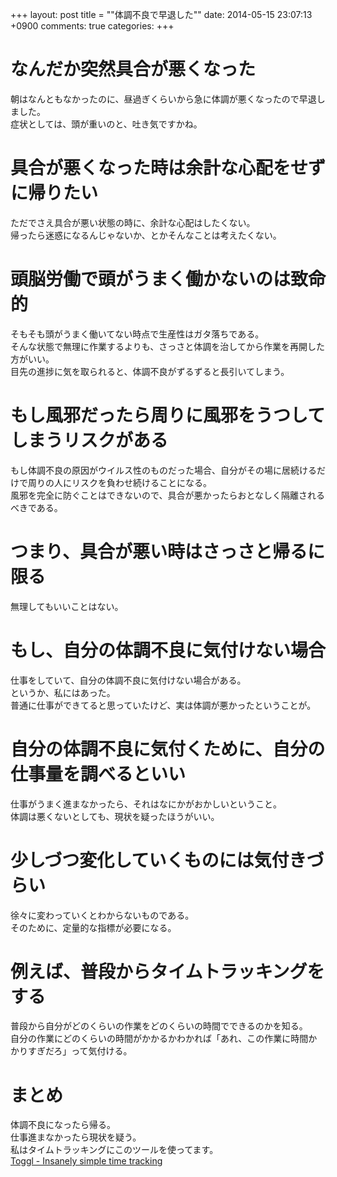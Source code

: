 +++
layout: post
title = ""体調不良で早退した""
date: 2014-05-15 23:07:13 +0900
comments: true
categories: 
+++

# なんだか突然具合が悪くなった
朝はなんともなかったのに、昼過ぎくらいから急に体調が悪くなったので早退しました。  
症状としては、頭が重いのと、吐き気ですかね。

# 具合が悪くなった時は余計な心配をせずに帰りたい
ただでさえ具合が悪い状態の時に、余計な心配はしたくない。  
帰ったら迷惑になるんじゃないか、とかそんなことは考えたくない。

# 頭脳労働で頭がうまく働かないのは致命的
そもそも頭がうまく働いてない時点で生産性はガタ落ちである。  
そんな状態で無理に作業するよりも、さっさと体調を治してから作業を再開した方がいい。  
目先の進捗に気を取られると、体調不良がずるずると長引いてしまう。

# もし風邪だったら周りに風邪をうつしてしまうリスクがある
もし体調不良の原因がウイルス性のものだった場合、自分がその場に居続けるだけで周りの人にリスクを負わせ続けることになる。  
風邪を完全に防ぐことはできないので、具合が悪かったらおとなしく隔離されるべきである。

# つまり、具合が悪い時はさっさと帰るに限る
無理してもいいことはない。

# もし、自分の体調不良に気付けない場合
仕事をしていて、自分の体調不良に気付けない場合がある。  
というか、私にはあった。  
普通に仕事ができてると思っていたけど、実は体調が悪かったということが。

# 自分の体調不良に気付くために、自分の仕事量を調べるといい
仕事がうまく進まなかったら、それはなにかがおかしいということ。  
体調は悪くないとしても、現状を疑ったほうがいい。

# 少しづつ変化していくものには気付きづらい
徐々に変わっていくとわからないものである。  
そのために、定量的な指標が必要になる。

# 例えば、普段からタイムトラッキングをする
普段から自分がどのくらいの作業をどのくらいの時間でできるのかを知る。  
自分の作業にどのくらいの時間がかかるかわかれば「あれ、この作業に時間かかりすぎだろ」って気付ける。

# まとめ
体調不良になったら帰る。  
仕事進まなかったら現状を疑う。  
私はタイムトラッキングにこのツールを使ってます。  
[Toggl - Insanely simple time tracking](https://www.toggl.com/)

